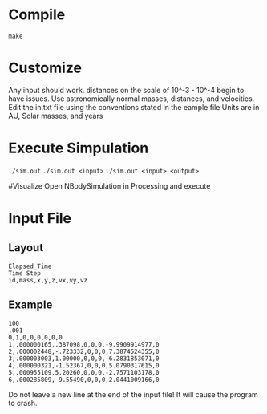 # Compile
```make```

# Customize

Any input should work. distances on the scale of 10^-3 - 10^-4 begin to have issues.
Use astronomically normal masses, distances, and velocities.
Edit the in.txt file using the conventions stated in the eample file
Units are in AU, Solar masses, and years

# Execute Simpulation
```./sim.out```
```./sim.out <input>```
```./sim.out <input> <output>```

#Visualize
Open NBodySimulation in Processing and execute

# Input File

## Layout
```
Elapsed_Time
Time Step
id,mass,x,y,z,vx,vy,vz
```

## Example
```
100
.001
0,1,0,0,0,0,0,0
1,.000000165,.387098,0,0,0,-9.9909914977,0
2,.000002448,-.723332,0,0,0,7.3874524355,0
3,.000003003,1.00000,0,0,0,-6.2831853071,0
4,.000000321,-1.52367,0,0,0,5.0790317615,0
5,.000955109,5.20260,0,0,0,-2.7571103178,0
6,.000285809,-9.55490,0,0,0,2.0441009166,0
```

Do not leave a new line at the end of the input file! It will cause the program to crash.
